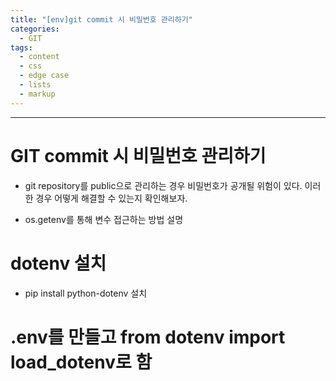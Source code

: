 ```yaml
---
title: "[env]git commit 시 비밀번호 관리하기"
categories:
  - GIT
tags:
  - content
  - css
  - edge case
  - lists
  - markup
---
```

---
# GIT commit 시 비밀번호 관리하기
- git repository를 public으로 관리하는 경우 비밀번호가 공개될 위험이 있다. 이러한 경우 어떻게 해결할 수 있는지 확인해보자. 

- os.getenv를 통해 변수 접근하는 방법 설명

# dotenv 설치
- pip install python-dotenv 설치

# .env를 만들고 from dotenv import load_dotenv로 함